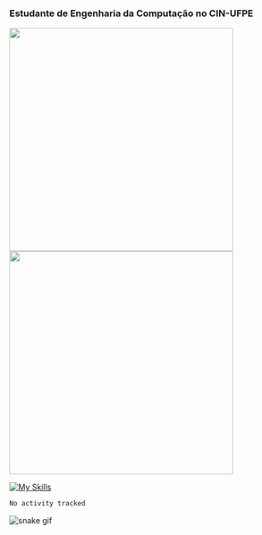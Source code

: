 
### Estudante de Engenharia da Computação no CIN-UFPE
<div>
      <img width=400 src="https://github-readme-stats.vercel.app/api?username=Zed201&show_icons=true&theme=tokyonight" />
      <img width=400 src='https://leetcode.card.workers.dev/Zed201?theme=nord&font=baloo&extension=null' />
</div>


[![My Skills](https://skillicons.dev/icons?i=c,cpp,py,java,neovim&theme=dark)](https://skillicons.dev)

 <!--START_SECTION:waka-->

```txt
No activity tracked
```

<!--END_SECTION:waka-->

![snake gif](https://github.com/Zed201/SEU_REPOSITORIO/blob/output/github-contribution-grid-snake.svg)
